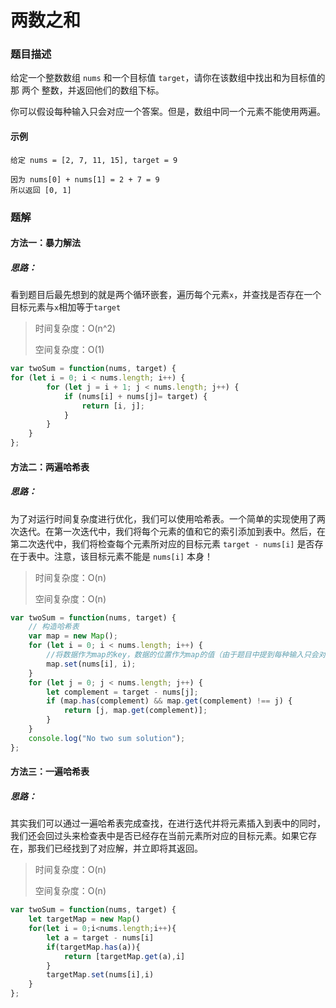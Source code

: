 # 两数之和

### 题目描述

给定一个整数数组 `nums` 和一个目标值 `target`，请你在该数组中找出和为目标值的那 两个 整数，并返回他们的数组下标。

你可以假设每种输入只会对应一个答案。但是，数组中同一个元素不能使用两遍。

#### 示例

```
给定 nums = [2, 7, 11, 15], target = 9

因为 nums[0] + nums[1] = 2 + 7 = 9
所以返回 [0, 1]
```

### 题解

#### 方法一：暴力解法

##### 思路：

看到题目后最先想到的就是两个循环嵌套，遍历每个元素`x`，并查找是否存在一个目标元素与`x`相加等于`target`

> 时间复杂度：O(n^2)
> 
> 
> 空间复杂度：O(1)

```js
var twoSum = function(nums, target) {
for (let i = 0; i < nums.length; i++) {
        for (let j = i + 1; j < nums.length; j++) {
            if (nums[i] + nums[j]= target) {
                return [i, j];
            }
        }
    }
};
```

#### 方法二：两遍哈希表

##### 思路：

为了对运行时间复杂度进行优化，我们可以使用哈希表。一个简单的实现使用了两次迭代。在第一次迭代中，我们将每个元素的值和它的索引添加到表中。然后，在第二次迭代中，我们将检查每个元素所对应的目标元素 `target - nums[i]` 是否存在于表中。注意，该目标元素不能是 `nums[i]` 本身！

> 时间复杂度：O(n)
> 
> 
> 空间复杂度：O(n)

```js
var twoSum = function(nums, target) {
    // 构造哈希表
    var map = new Map();
    for (let i = 0; i < nums.length; i++) {
        //将数据作为map的key，数据的位置作为map的值（由于题目中提到每种输入只会对应一个答案，即数组中不存在重复的元素）
        map.set(nums[i], i);
    }
    for (let j = 0; j < nums.length; j++) {
        let complement = target - nums[j];
        if (map.has(complement) && map.get(complement) !== j) {
            return [j, map.get(complement)];
        }
    }
    console.log("No two sum solution");
};

```

#### 方法三：一遍哈希表

##### 思路：

其实我们可以通过一遍哈希表完成查找，在进行迭代并将元素插入到表中的同时，我们还会回过头来检查表中是否已经存在当前元素所对应的目标元素。如果它存在，那我们已经找到了对应解，并立即将其返回。

> 时间复杂度：O(n)
> 
> 
> 空间复杂度：O(n)

```javaScript
var twoSum = function(nums, target) {
    let targetMap = new Map()
    for(let i = 0;i<nums.length;i++){
        let a = target - nums[i]
        if(targetMap.has(a)){
            return [targetMap.get(a),i]
        }
        targetMap.set(nums[i],i)
    }
};
```